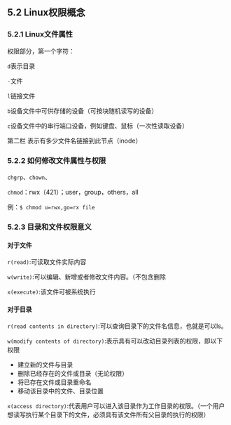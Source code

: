 ## 5.2 Linux权限概念

### 5.2.1 Linux文件属性

权限部分，第一个字符：

`d`表示目录

`-`文件

`l`链接文件

`b`设备文件中可供存储的设备（可按块随机读写的设备）

`c`设备文件中的串行端口设备，例如键盘、鼠标（一次性读取设备）



第二栏 表示有多少文件名链接到此节点（inode）

### 5.2.2 如何修改文件属性与权限

`chgrp`、`chown`、

`chmod`：rwx（421）；user，group，others，all

例：`$ chmod u=rwx,go=rx file`

### 5.2.3 目录和文件权限意义

#### 对于文件

`r(read)`:可读取文件实际内容

`w(write)`:可以编辑、新增或者修改文件内容。（不包含删除

`x(execute)`:该文件可被系统执行

#### 对于目录

`r(read contents in directory)`:可以查询目录下的文件名信息，也就是可以ls。

`w(modify contents of directory)`:表示具有可以改动目录列表的权限，即以下权限

- 建立新的文件与目录
- 删除已经存在的文件或目录（无论权限）
- 将已存在文件或目录重命名
- 移动该目录中的文件、目录位置

`x(access directory)`:代表用户可以进入该目录作为工作目录的权限。（一个用户想读写执行某个目录下的文件，必须具有该文件所有父目录的执行的权限）

